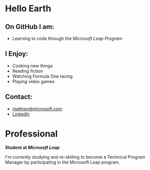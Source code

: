 # Hello Earth

## **On GitHub I am:**
- Learning to code through the *Microsoft Leap Program* 

## **I Enjoy:**
- Cooking new things 
- Reading fiction
- Watching Formula One racing 
- Playing video games 

## **Contact:**
- [mattnev@microsoft.com](mattnev@microsoft.com)
- [LinkedIn](https://www.linkedin.com/in/matt-nev/)

# Professional 

**Student at *Microsoft Leap***

I'm currently studying and re-skilling to become a Technical Program Manager by participating in the Microsoft Leap program. 


